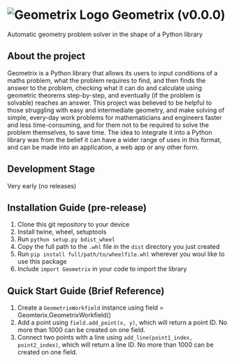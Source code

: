 # ![Geometrix Logo]([https://i.ibb.co/njPBGNG/Geometrix.png](https://i.ibb.co/4TL1wQV/Geometrix-1-0.png)) Geometrix (v0.0.0)
Automatic geometry problem solver in the shape of a Python library

## About the project
Geometrix is a Python library that allows its users to input conditions of a maths problem, what the problem requires to find, and then finds the answer to the problem, checking what it can do and calculate using geometric theorems step-by-step, and eventually (if the problem is solvable) reaches an answer. This project was believed to be helpful to those struggling with easy and intermediate geometry, and make solving of simple, every-day work problems for mathematicians and engineers faster and less time-consuming, and for them not to be required to solve the problem themselves, to save time. The idea to integrate it into a Python library was from the belief it can have a wider range of uses in this format, and can be made into an application, a web app or any other form. 

## Development Stage
Very early (no releases)

## Installation Guide (pre-release)
1. Clone this git repository to your device
2. Install twine, wheel, setuptools
3. Run `python setup.py bdist_wheel`
4. Copy the full path to the `.whl` file in the `dist` directory you just created
5. Run `pip install full/path/to/wheelfile.whl` wherever you woul like to use this package
6. Include `import Geometrix` in your code to import the library

## Quick Start Guide (Brief Reference)
1. Create a `GeometrixWorkfield` instance using field = Geomterix.GeometrixWorkfield()
2. Add a point using `field.add_point(x, y)`, which will return a point ID. No more than 1000 can be created on one field.
3. Connect two points with a line using `add_line(point1_index, point2_index)`, which will return a line ID. No more than 1000 can be created on one field.
